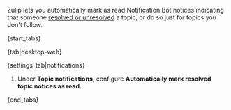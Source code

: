 Zulip lets you automatically mark as read Notification Bot notices
indicating that someone [resolved or unresolved](/help/resolve-a-topic)
a topic, or do so just for topics you don't follow.

{start_tabs}

{tab|desktop-web}

{settings_tab|notifications}

1. Under **Topic notifications**, configure **Automatically mark resolved topic
   notices as read**.

{end_tabs}
